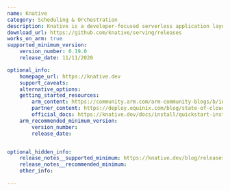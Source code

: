 ```yaml
---
name: Knative
category: Scheduling & Orchestration
description: Knative is a developer-focused serverless application layer which is a great complement to the existing Kubernetes application constructs.
download_url: https://github.com/knative/serving/releases
works_on_arm: true
supported_minimum_version:
    version_number: 0.19.0
    release_date: 11/11/2020

optional_info:
    homepage_url: https://knative.dev
    support_caveats:
    alternative_options:
    getting_started_resources:
        arm_content: https://community.arm.com/arm-community-blogs/b/infrastructure-solutions-blog/posts/serverless-on-arm64
        partner_content: https://deploy.equinix.com/blog/state-of-cloud-native-on-arm/
        official_docs: https://knative.dev/docs/install/quickstart-install/
    arm_recommended_minimum_version:
        version_number: 
        release_date:


optional_hidden_info:
    release_notes__supported_minimum: https://knative.dev/blog/releases/announcing-knative-v0-19-release/
    release_notes__recommended_minimum:
    other_info: 
    
---
```

